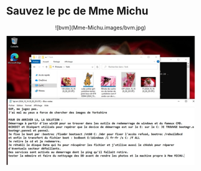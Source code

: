 # Sauvez le pc de Mme Michu

<center>![bvm](Mme-Michu.images/bvm.jpg)</center>

![ok-cr](Mme-Michu.images/ok-cr.jpg)
